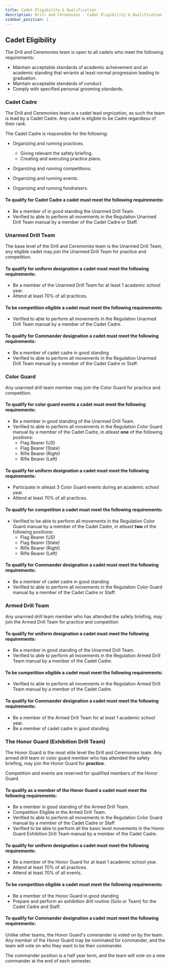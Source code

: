 ```yaml
---
title: Cadet Eligibility & Qualification
description: Drill and Ceremonies - Cadet Eligibility & Qualification
sidebar_position: 1
---
```


## Cadet Eligibility

The Drill and Ceremonies team is open to all cadets who meet the following requirements:

- Maintain acceptable standards of academic achievement and an academic standing that wrrants at least normal progression leading to graduation.
- Maintain acceptable standards of conduct.
- Comply with specified personal grooming standards.

### Cadet Cadre

The Drill and Ceremonies team is a cadet lead orgnization, as such the team is lead by a Cadet Cadre. Any cadet is eligbile to be Cadre regardless of their rank.

The Cadet Cadre is responsible for the following:

- Organizing and running practices.

  - Giving relevant the safety briefing.
  - Creating and executing practice plans.

- Organizing and running competitions.
- Organizing and running events.
- Organizing and running fundraisers.

#### To qualify for Cadet Cadre a cadet must meet the following requirements:

- Be a member of in good standing the Unarmed Drill Team.
- Verified to able to perform all movements in the Regulation Unarmed Drill Team manual by a member of the Cadet Cadre or Staff.

### Unarmed Drill Team

The base level of the Drill and Ceremonies team is the Unarmed Drill Team, any eligible cadet may join the Unarmed Drill Team for practice and competition.

#### To qualify for uniform designation a cadet must meet the following requirements:

- Be a member of the Unarmed Drill Team for at least 1 academic school year.
- Attend at least 70% of all practices.

#### To be competition eligible a cadet must meet the following requirements:

- Verified to able to perform all movements in the Regulation Unarmed Drill Team manual by a member of the Cadet Cadre.

#### To qualify for Commander designation a cadet must meet the following requirements:

- Be a member of cadet cadre in good standing
- Verified to able to perform all movements in the Regulation Unarmed Drill Team manual by a member of the Cadet Cadre or Staff.

### Color Guard

Any unarmed drill team member may join the Color Guard for practice and competition.

#### To qualify for color guard events a cadet must meet the following requirements:

- Be a member in good standing of the Unarmed Drill Team.
- Verified to able to perform all movements in the Regulation Color Guard manual by a member of the Cadet Cadre, in atleast **one** of the following positions:
  - Flag Bearer (US)
  - Flag Bearer (State)
  - Rifle Bearer (Right)
  - Rifle Bearer (Left)

#### To qualify for uniform designation a cadet must meet the following requirements:

- Participate in atleast 3 Color Guard events during an academic school year.
- Attend at least 70% of all practices.

#### To qualify for competition a cadet must meet the following requirements:

- Verified to be able to perform all movements in the Regulation Color Guard manual by a member of the Cadet Cadre, in atleast **two** of the following positions:
  - Flag Bearer (US)
  - Flag Bearer (State)
  - Rifle Bearer (Right)
  - Rifle Bearer (Left)

#### To qualify for Commander designation a cadet must meet the following requirements:

- Be a member of cadet cadre in good standing
- Verified to able to perform all movements in the Regulation Color Guard manual by a member of the Cadet Cadre or Staff.

### Armed Drill Team

Any unarmed drill team member who has attended the safety briefing, may join the Armed Drill Team for practice and competition

#### To qualify for uniform designation a cadet must meet the following requirements:

- Be a member in good standing of the Unarmed Drill Team.
- Verified to able to perform all movements in the Regulation Armed Drill Team manual by a member of the Cadet Cadre.

#### To be competition eligible a cadet must meet the following requirements:

- Verified to able to perform all movements in the Regulation Armed Drill Team manual by a member of the Cadet Cadre.

#### To qualify for Commander designation a cadet must meet the following requirements:

- Be a member of the Armed Drill Team for at least 1 academic school year.
- Be a member of cadet cadre in good standing

### The Honor Guard (Exhibition Drill Team)

The Honor Guard is the most elite level the Drill and Ceremonies team. Any armed drill team or color guard member who has attended the safety briefing, may join the Honor Guard for **practice**.

Competition and events are reserved for qualified members of the Honor Guard.

#### To qualify as a member of the Honor Guard a cadet must meet the following requirements:

- Be a member in good standing of the Armed Drill Team.
- Competition Eligible in the Armed Drill Team.
- Verified to able to perform all movements in the Regulation Color Guard manual by a member of the Cadet Cadre or Staff
- Verified to be able to perform all the basic level movements in the Honor Guard Exhibition Drill Team manual by a member of the Cadet Cadre.

#### To qualify for uniform designation a cadet must meet the following requirements:

- Be a member of the Honor Guard for at least 1 academic school year.
- Attend at least 70% of all practices.
- Attend at least 70% of all events.

#### To be competition eligible a cadet must meet the following requirements:

- Be a member of the Honor Guard in good standing
- Prepare and perform an exhibition drill routine (Solo or Team) for the Cadet Cadre and Staff.

#### To qualify for Commander designation a cadet must meet the following requirements:

Unlike other teams, the Honor Guard's commander is voted on by the team. Any member of the Honor Guard may be nominated for commander, and the team will vote on who they want to be their commander.

The commander position is a half year term, and the team will vote on a new commander at the end of each semester.
